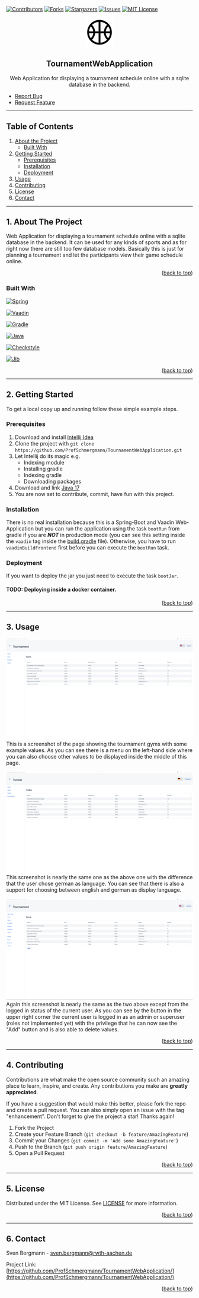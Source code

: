 <a name="readme-top"></a>
[![Contributors][contributors-shield]][contributors-url]
[![Forks][forks-shield]][forks-url]
[![Stargazers][stars-shield]][stars-url]
[![Issues][issues-shield]][issues-url]
[![MIT License][license-shield]][license-url]


<div align="center">
  <a href="https://github.com/ProfSchmergmann/TournamentWebApplication">
    <img src="src/main/resources/images/basketball_icon.svg" alt="Logo" width="80" height="80">
  </a>
<h2 align="center">TournamentWebApplication</h2>
  <p>
    Web Application for displaying a tournament schedule online with a sqlite database in the backend.
  </p>
</div>

- [Report Bug](https://github.com/ProfSchmergmann/TournamentWebApplication/issues)
- [Request Feature](https://github.com/ProfSchmergmann/TournamentWebApplication/issues)

---

## Table of Contents

1. [About the Project](#1-about-the-project)
    - [Built With](#built-with)
2. [Getting Started](#2-getting-started)
    - [Prerequisites](#prerequisites)
    - [Installation](#installation)
    - [Deployment](#deployment)
3. [Usage](#3-usage)
4. [Contributing](#4-contributing)
5. [License](#5-license)
6. [Contact](#6-contact)

---

## 1. About The Project

Web Application for displaying a tournament schedule online with a sqlite database in the backend.
It can be used for any kinds of sports and as for right now there are still too few database models.
Basically this is just for planning a tournament and let the participants view their game schedule online.

<p align="right">(<a href="#readme-top">back to top</a>)</p>

### Built With

[![Spring][Spring-Boot]][Spring-Boot-url]

[![Vaadin][Vaadin]][Vaadin-url]

[![Gradle][Gradle]][Gradle-url]

[![Java][Java]][Java-17-url]

[![Checkstyle]][Checkstyle-url]

[![Jib]][Jib-url]

<p align="right">(<a href="#readme-top">back to top</a>)</p>

---

## 2. Getting Started

To get a local copy up and running follow these simple example steps.

### Prerequisites

1. Download and install [Intellij Idea](https://www.jetbrains.com/de-de/idea/)
2. Clone the project with `git clone https://github.com/ProfSchmergmann/TournamentWebApplication.git`
3. Let Intellij do its magic e.g.
    - Indexing module
    - Installing gradle
    - Indexing gradle
    - Downloading packages
4. Download and link [Java 17](https://docs.aws.amazon.com/corretto/latest/corretto-17-ug/downloads-list.html)
5. You are now set to contribute, commit, have fun with this project.

### Installation

There is no real installation because this is a Spring-Boot and Vaadin Web-Application but you can run the application
using the task `bootRun` from gradle if you are ***NOT*** in production mode (you can see this setting inside the `vaadin`
tag inside the [build.gradle](build.gradle) file). Otherwise, you have to run `vaadinBuildFrontend` first before you can
execute the `bootRun` task.

### Deployment

If you want to deploy the jar you just need to execute the task `bootJar`.

#### TODO: Deploying inside a docker container.

<p align="right">(<a href="#readme-top">back to top</a>)</p>

---

## 3. Usage

![gyms_screenshot_logged_out](screenshots/gyms_screenshot_logged_out.png)
This is a screenshot of the page showing the tournament gyms with some example values.
As you can see there is a menu on the left-hand side where you can also choose other values to be displayed inside the
middle of this page.

![gyms_screenshot_logged_out_de](screenshots/gyms_screenshot_logged_out_de.png)
This screenshot is nearly the same one as the above one with the difference that the user chose german as language.
You can see that there is also a support for choosing between english and german as display language.

![gyms_screenshot_logged_in](screenshots/gyms_screenshot_logged_in.png)
Again this screenshot is nearly the same as the two above except from the logged in status of the current user.
As you can see by the button in the upper right corner the current user is logged in as an admin or superuser (roles not
implemented yet) with the privilege that he can now see the "Add" button and is also able to delete values.


<p align="right">(<a href="#readme-top">back to top</a>)</p>

---

## 4. Contributing

Contributions are what make the open source community such an amazing place to learn, inspire, and create. Any
contributions you make are **greatly appreciated**.

If you have a suggestion that would make this better, please fork the repo and create a pull request. You can also
simply open an issue with the tag "enhancement".
Don't forget to give the project a star! Thanks again!

1. Fork the Project
2. Create your Feature Branch (`git checkout -b feature/AmazingFeature`)
3. Commit your Changes (`git commit -m 'Add some AmazingFeature'`)
4. Push to the Branch (`git push origin feature/AmazingFeature`)
5. Open a Pull Request

<p align="right">(<a href="#readme-top">back to top</a>)</p>

---

## 5. License

Distributed under the MIT License. See [LICENSE](LICENSE) for more information.

<p align="right">(<a href="#readme-top">back to top</a>)</p>

---

## 6. Contact

Sven Bergmann - sven.bergmann@rwth-aachen.de

Project
Link: [https://github.com/ProfSchmergmann/TournamentWebApplication/](https://github.com/ProfSchmergmann/TournamentWebApplication/)

<p align="right">(<a href="#readme-top">back to top</a>)</p>


[contributors-shield]: https://img.shields.io/github/contributors/ProfSchmergmann/TournamentWebApplication.svg

[contributors-url]: https://github.com/ProfSchmergmann/TournamentWebApplication/graphs/contributors

[forks-shield]: https://img.shields.io/github/contributors/ProfSchmergmann/TournamentWebApplication.svg

[forks-url]: https://github.com/ProfSchmergmann/TournamentWebApplication/network/members

[stars-shield]: https://img.shields.io/github/stars/ProfSchmergmann/TournamentWebApplication.svg

[stars-url]: https://github.com/ProfSchmergmann/TournamentWebApplication/stargazers

[issues-shield]: https://img.shields.io/github/issues/ProfSchmergmann/TournamentWebApplication.svg

[issues-url]: https://github.com/ProfSchmergmann/TournamentWebApplication/issues

[license-shield]: https://img.shields.io/github/license/ProfSchmergmann/TournamentWebApplication.svg

[license-url]: https://github.com/ProfSchmergmann/TournamentWebApplication/blob/master/LICENSE

[linkedin-shield]: https://img.shields.io/badge/-LinkedIn-black.svg?style=for-the-badge&logo=linkedin&colorB=555

[linkedin-url]: https://www.linkedin.com/in/sven-bergmann-500925227/

[Spring-Boot]: https://img.shields.io/badge/SpringBoot-v2.7.2-6DB33F?&logo=springboot&logoColor=white

[Spring-Boot-url]: https://spring.io/projects/spring-boot

[Vaadin]: https://img.shields.io/badge/Vaadin-v23.1.3-00B4F0?&logo=vaadin&logoColor=white

[Vaadin-url]: https://vaadin.com/

[Gradle]: https://img.shields.io/badge/Gradle-v7-02303A?&logo=gradle&logoColor=white

[Gradle-url]: https://services.gradle.org/distributions/

[Java]: https://img.shields.io/badge/Java-v17-ED8B00?logo=java&logoColor=white

[Java-17-url]: https://docs.aws.amazon.com/corretto/latest/corretto-17-ug/downloads-list.html

[Checkstyle]: https://img.shields.io/badge/Checkstyle-v10.3.2-red?logoColor=white

[Checkstyle-url]: https://checkstyle.sourceforge.io/releasenotes.html

[Jib]: https://img.shields.io/badge/Jib-v3.2.1-orange?logo=jib&logoColor=white

[Jib-url]: https://github.com/GoogleContainerTools/jib/tree/master/jib-gradle-plugin